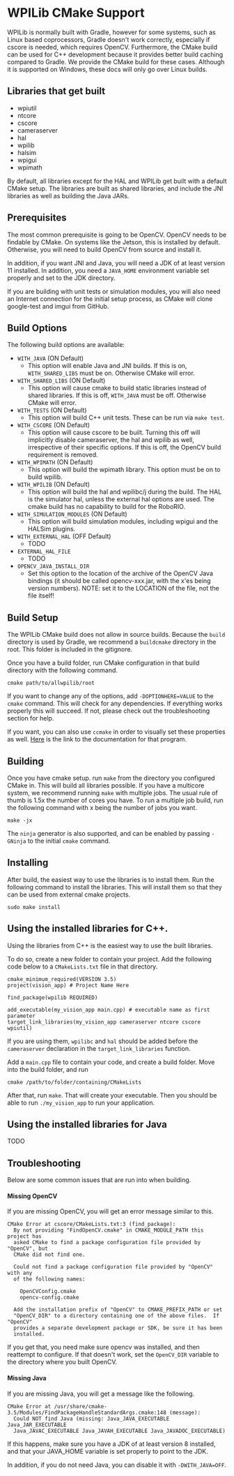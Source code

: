 # WPILib CMake Support

WPILib is normally built with Gradle, however for some systems, such as Linux based coprocessors, Gradle doesn't work correctly, especially if cscore is needed, which requires OpenCV. Furthermore, the CMake build can be used for C++ development because it provides better build caching compared to Gradle. We provide the CMake build for these cases. Although it is supported on Windows, these docs will only go over Linux builds.

## Libraries that get built
* wpiutil
* ntcore
* cscore
* cameraserver
* hal
* wpilib
* halsim
* wpigui
* wpimath

By default, all libraries except for the HAL and WPILib get built with a default CMake setup. The libraries are built as shared libraries, and include the JNI libraries as well as building the Java JARs.

## Prerequisites

The most common prerequisite is going to be OpenCV. OpenCV needs to be findable by CMake. On systems like the Jetson, this is installed by default. Otherwise, you will need to build OpenCV from source and install it.

In addition, if you want JNI and Java, you will need a JDK of at least version 11 installed. In addition, you need a `JAVA_HOME` environment variable set properly and set to the JDK directory.

If you are building with unit tests or simulation modules, you will also need an Internet connection for the initial setup process, as CMake will clone google-test and imgui from GitHub.

## Build Options

The following build options are available:

* `WITH_JAVA` (ON Default)
  * This option will enable Java and JNI builds. If this is on, `WITH_SHARED_LIBS` must be on. Otherwise CMake will error.
* `WITH_SHARED_LIBS` (ON Default)
  * This option will cause cmake to build static libraries instead of shared libraries. If this is off, `WITH_JAVA` must be off. Otherwise CMake will error.
* `WITH_TESTS` (ON Default)
  * This option will build C++ unit tests. These can be run via `make test`.
* `WITH_CSCORE` (ON Default)
  * This option will cause cscore to be built. Turning this off will implicitly disable cameraserver, the hal and wpilib as well, irrespective of their specific options. If this is off, the OpenCV build requirement is removed.
* `WITH_WPIMATH` (ON Default)
  * This option will build the wpimath library. This option must be on to build wpilib.
* `WITH_WPILIB` (ON Default)
  * This option will build the hal and wpilibc/j during the build. The HAL is the simulator hal, unless the external hal options are used. The cmake build has no capability to build for the RoboRIO.
* `WITH_SIMULATION_MODULES` (ON Default)
  * This option will build simulation modules, including wpigui and the HALSim plugins.
* `WITH_EXTERNAL_HAL` (OFF Default)
  * TODO
* `EXTERNAL_HAL_FILE`
  * TODO
* `OPENCV_JAVA_INSTALL_DIR`
  * Set this option to the location of the archive of the OpenCV Java bindings (it should be called opencv-xxx.jar, with the x'es being version numbers). NOTE: set it to the LOCATION of the file, not the file itself!

## Build Setup

The WPILib CMake build does not allow in source builds. Because the `build` directory is used by Gradle, we recommend a `buildcmake` directory in the root. This folder is included in the gitignore.

Once you have a build folder, run CMake configuration in that build directory with the following command.

```
cmake path/to/allwpilib/root
```

If you want to change any of the options, add `-DOPTIONHERE=VALUE` to the `cmake` command. This will check for any dependencies. If everything works properly this will succeed. If not, please check out the troubleshooting section for help.

If you want, you can also use `ccmake` in order to visually set these properties as well. [Here](https://cmake.org/cmake/help/v3.0/manual/ccmake.1.html) is the link to the documentation for that program.

## Building

Once you have cmake setup. run `make` from the directory you configured CMake in. This will build all libraries possible. If you have a multicore system, we recommend running `make` with multiple jobs. The usual rule of thumb is 1.5x the number of cores you have. To run a multiple job build, run the following command with x being the number of jobs you want.

```
make -jx
```

The `ninja` generator is also supported, and can be enabled by passing `-GNinja` to the initial `cmake` command.

## Installing

After build, the easiest way to use the libraries is to install them. Run the following command to install the libraries. This will install them so that they can be used from external cmake projects.

```
sudo make install
```

## Using the installed libraries for C++.

Using the libraries from C++ is the easiest way to use the built libraries.

To do so, create a new folder to contain your project. Add the following code below to a `CMakeLists.txt` file in that directory.

```
cmake_minimum_required(VERSION 3.5)
project(vision_app) # Project Name Here

find_package(wpilib REQUIRED)

add_executable(my_vision_app main.cpp) # executable name as first parameter
target_link_libraries(my_vision_app cameraserver ntcore cscore wpiutil)
```

If you are using them, `wpilibc` and `hal` should be added before the `cameraserver` declaration in the `target_link_libraries` function.

Add a `main.cpp` file to contain your code, and create a build folder. Move into the build folder, and run

```
cmake /path/to/folder/containing/CMakeLists
```

After that, run `make`. That will create your executable. Then you should be able to run `./my_vision_app` to run your application.


## Using the installed libraries for Java
TODO

## Troubleshooting
Below are some common issues that are run into when building.

#### Missing OpenCV

If you are missing OpenCV, you will get an error message similar to this.

```
CMake Error at cscore/CMakeLists.txt:3 (find_package):
  By not providing "FindOpenCV.cmake" in CMAKE_MODULE_PATH this project has
  asked CMake to find a package configuration file provided by "OpenCV", but
  CMake did not find one.

  Could not find a package configuration file provided by "OpenCV" with any
  of the following names:

    OpenCVConfig.cmake
    opencv-config.cmake

  Add the installation prefix of "OpenCV" to CMAKE_PREFIX_PATH or set
  "OpenCV_DIR" to a directory containing one of the above files.  If "OpenCV"
  provides a separate development package or SDK, be sure it has been
  installed.
```

If you get that, you need make sure opencv was installed, and then reattempt to configure. If that doesn't work, set the `OpenCV_DIR` variable to the directory where you built OpenCV.

#### Missing Java

If you are missing Java, you will get a message like the following.
```
CMake Error at /usr/share/cmake-3.5/Modules/FindPackageHandleStandardArgs.cmake:148 (message):
  Could NOT find Java (missing: Java_JAVA_EXECUTABLE Java_JAR_EXECUTABLE
  Java_JAVAC_EXECUTABLE Java_JAVAH_EXECUTABLE Java_JAVADOC_EXECUTABLE)
```

If this happens, make sure you have a JDK of at least version 8 installed, and that your JAVA_HOME variable is set properly to point to the JDK.

In addition, if you do not need Java, you can disable it with `-DWITH_JAVA=OFF`.
